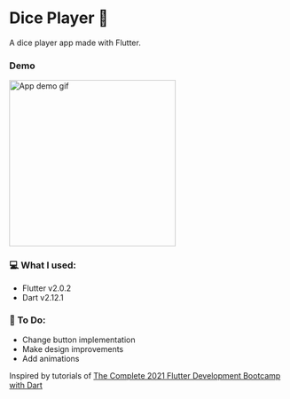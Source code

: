 # Dice Player 🎲
 A dice player app made with Flutter.

### Demo
<img src="https://github.com/egtrindade/dice-player/blob/main/demo/dice_demo.gif" width="300" alt="App demo gif" />

### :computer: What I used:
* Flutter v2.0.2
* Dart v2.12.1

### :pencil: To Do:
* Change button implementation
* Make design improvements
* Add animations


Inspired by tutorials of [The Complete 2021 Flutter Development Bootcamp with Dart](https://www.udemy.com/share/101WB6A0QddFxXQno=/)
